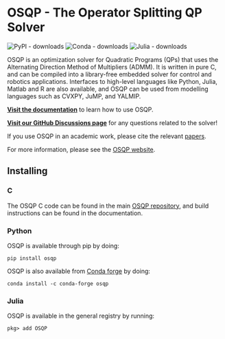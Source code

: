 # OSQP - The Operator Splitting QP Solver

![PyPI - downloads](https://img.shields.io/pypi/dm/osqp.svg?label=Pypi%20downloads)
![Conda - downloads](https://img.shields.io/conda/dn/conda-forge/osqp.svg?label=Conda%20downloads)
![Julia - downloads](https://img.shields.io/endpoint?url=https%3A%2F%2Fpkgs.genieframework.com%2Fapi%2Fv1%2Fbadge%2FOSQP&label=Julia%20downloads)

OSQP is an optimization solver for Quadratic Programs (QPs) that uses the Alternating Direction Method of Multipliers (ADMM).
It is written in pure C, and can be compiled into a library-free embedded solver for control and robotics applications.
Interfaces to high-level languages like Python, Julia, Matlab and R are also available, and OSQP can be used from
modelling languages such as CVXPY, JuMP, and YALMIP.

[**Visit the documentation**](https://osqp.org/docs/) to learn how to use OSQP.

[**Visit our GitHub Discussions page**](https://github.com/orgs/osqp/discussions) for any questions related to the solver!

If you use OSQP in an academic work, please cite the relevant [papers](https://osqp.org/citing/).

For more information, please see the [OSQP website](https://osqp.org).

## Installing

### C

The OSQP C code can be found in the main [OSQP repository](https://github.com/osqp/osqp), and build instructions
can be found in the documentation.

### Python

OSQP is available through pip by doing:
```
pip install osqp
```

OSQP is also available from [Conda forge](https://anaconda.org/conda-forge/osqp) by doing:
```
conda install -c conda-forge osqp
```


### Julia

OSQP is available in the general registry by running:
```
pkg> add OSQP
```


